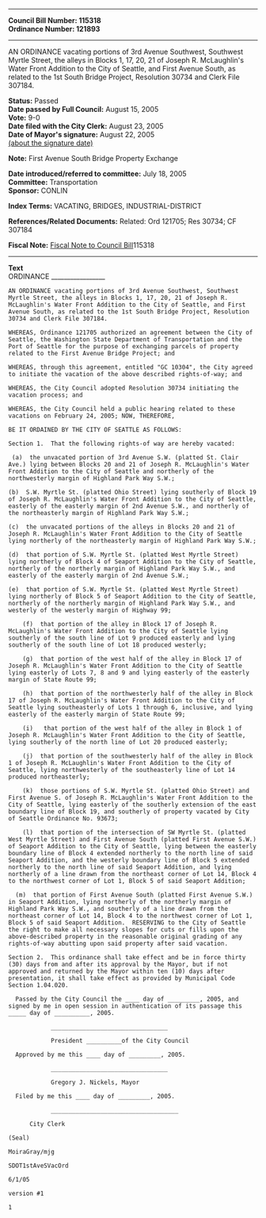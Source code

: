 * * * * *  
  
**Council Bill Number: [](#h0)[](#h2)115318**   
**Ordinance Number: 121893**  
  
* * * * *  
  
AN ORDINANCE vacating portions of 3rd Avenue Southwest, Southwest Myrtle Street, the alleys in Blocks 1, 17, 20, 21 of Joseph R. McLaughlin's Water Front Addition to the City of Seattle, and First Avenue South, as related to the 1st South Bridge Project, Resolution 30734 and Clerk File 307184.  
  
**Status:** Passed   
**Date passed by Full Council:** August 15, 2005   
**Vote:** 9-0   
**Date filed with the City Clerk:** August 23, 2005   
**Date of Mayor's signature:** August 22, 2005   
[(about the signature date)](/~public/approvaldate.htm)   
  
**Note:** First Avenue South Bridge Property Exchange  
  
  
**Date introduced/referred to committee:** July 18, 2005   
**Committee:** Transportation   
**Sponsor:** CONLIN   
  
**Index Terms:** VACATING, BRIDGES, INDUSTRIAL-DISTRICT  
  
**References/Related Documents:** Related: Ord 121705; Res 30734; CF 307184  
  
**Fiscal Note:** [Fiscal Note to Council Bill](http://clerk.seattle.gov/~public/fnote/115318.htm)[](#h1)[](#h3)115318  
  
* * * * *  
  
**Text**  
    ORDINANCE _________________  
  
    AN ORDINANCE vacating portions of 3rd Avenue Southwest, Southwest  
    Myrtle Street, the alleys in Blocks 1, 17, 20, 21 of Joseph R.  
    McLaughlin's Water Front Addition to the City of Seattle, and First  
    Avenue South, as related to the 1st South Bridge Project, Resolution  
    30734 and Clerk File 307184.  
  
    WHEREAS, Ordinance 121705 authorized an agreement between the City of  
    Seattle, the Washington State Department of Transportation and the  
    Port of Seattle for the purpose of exchanging parcels of property  
    related to the First Avenue Bridge Project; and  
  
    WHEREAS, through this agreement, entitled "GC 10304", the City agreed  
    to initiate the vacation of the above described rights-of-way; and  
  
    WHEREAS, the City Council adopted Resolution 30734 initiating the  
    vacation process; and  
  
    WHEREAS, the City Council held a public hearing related to these  
    vacations on February 24, 2005; NOW, THEREFORE,  
  
    BE IT ORDAINED BY THE CITY OF SEATTLE AS FOLLOWS:  
  
    Section 1.  That the following rights-of way are hereby vacated:  
  
     (a)  the unvacated portion of 3rd Avenue S.W. (platted St. Clair  
    Ave.) lying between Blocks 20 and 21 of Joseph R. McLaughlin's Water  
    Front Addition to the City of Seattle and northerly of the  
    northwesterly margin of Highland Park Way S.W.;  
  
    (b)  S.W. Myrtle St. (platted Ohio Street) lying southerly of Block 19  
    of Joseph R. McLaughlin's Water Front Addition to the City of Seattle,  
    easterly of the easterly margin of 2nd Avenue S.W., and northerly of  
    the northeasterly margin of Highland Park Way S.W.;  
  
    (c)  the unvacated portions of the alleys in Blocks 20 and 21 of  
    Joseph R. McLaughlin's Water Front Addition to the City of Seattle  
    lying northerly of the northeasterly margin of Highland Park Way S.W.;  
  
    (d)  that portion of S.W. Myrtle St. (platted West Myrtle Street)  
    lying northerly of Block 4 of Seaport Addition to the City of Seattle,  
    northerly of the northerly margin of Highland Park Way S.W., and  
    easterly of the easterly margin of 2nd Avenue S.W.;  
  
    (e)  that portion of S.W. Myrtle St. (platted West Myrtle Street)  
    lying northerly of Block 5 of Seaport Addition to the City of Seattle,  
    northerly of the northerly margin of Highland Park Way S.W., and  
    westerly of the westerly margin of Highway 99;  
  
        (f)  that portion of the alley in Block 17 of Joseph R.  
    McLaughlin's Water Front Addition to the City of Seattle lying  
    southerly of the south line of Lot 9 produced easterly and lying  
    southerly of the south line of Lot 18 produced westerly;  
  
        (g)  that portion of the west half of the alley in Block 17 of  
    Joseph R. McLaughlin's Water Front Addition to the City of Seattle  
    lying easterly of Lots 7, 8 and 9 and lying easterly of the easterly  
    margin of State Route 99;  
  
        (h)  that portion of the northwesterly half of the alley in Block  
    17 of Joseph R. McLaughlin's Water Front Addition to the City of  
    Seattle lying southeasterly of Lots 1 through 6, inclusive, and lying  
    easterly of the easterly margin of State Route 99;  
  
        (i)   that portion of the west half of the alley in Block 1 of  
    Joseph R. McLaughlin's Water Front Addition to the City of Seattle,  
    lying southerly of the north line of Lot 20 produced easterly;  
  
        (j)  that portion of the southwesterly half of the alley in Block  
    1 of Joseph R. McLaughlin's Water Front Addition to the City of  
    Seattle, lying northwesterly of the southeasterly line of Lot 14  
    produced northeasterly;  
  
        (k)  those portions of S.W. Myrtle St. (platted Ohio Street) and  
    First Avenue S. of Joseph R. McLaughlin's Water Front Addition to the  
    City of Seattle, lying easterly of the southerly extension of the east  
    boundary line of Block 19, and southerly of property vacated by City  
    of Seattle Ordinance No. 93673;  
  
        (l)  that portion of the intersection of SW Myrtle St. (platted  
    West Myrtle Street) and First Avenue South (platted First Avenue S.W.)  
    of Seaport Addition to the City of Seattle, lying between the easterly  
    boundary line of Block 4 extended northerly to the north line of said  
    Seaport Addition, and the westerly boundary line of Block 5 extended  
    northerly to the north line of said Seaport Addition, and lying  
    northerly of a line drawn from the northeast corner of Lot 14, Block 4  
    to the northwest corner of Lot 1, Block 5 of said Seaport Addition;  
  
      (m)  that portion of First Avenue South (platted First Avenue S.W.)  
    in Seaport Addition, lying northerly of the northerly margin of  
    Highland Park Way S.W., and southerly of a line drawn from the  
    northeast corner of Lot 14, Block 4 to the northwest corner of Lot 1,  
    Block 5 of said Seaport Addition.  RESERVING to the City of Seattle  
    the right to make all necessary slopes for cuts or fills upon the  
    above-described property in the reasonable original grading of any  
    rights-of-way abutting upon said property after said vacation.  
  
    Section 2.  This ordinance shall take effect and be in force thirty  
    (30) days from and after its approval by the Mayor, but if not  
    approved and returned by the Mayor within ten (10) days after  
    presentation, it shall take effect as provided by Municipal Code  
    Section 1.04.020.  
  
      Passed by the City Council the ____ day of _________, 2005, and  
    signed by me in open session in authentication of its passage this  
    _____ day of __________, 2005.  
  
                _________________________________  
  
                President __________of the City Council  
  
      Approved by me this ____ day of _________, 2005.  
  
                _________________________________  
  
                Gregory J. Nickels, Mayor  
  
      Filed by me this ____ day of _________, 2005.  
  
                ____________________________________  
  
          City Clerk  
  
    (Seal)  
  
    MoiraGray/mjg  
  
    SDOT1stAveSVacOrd  
  
    6/1/05  
  
    version #1  
  
    1  
